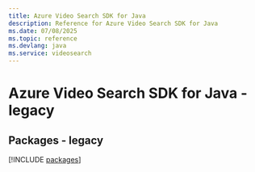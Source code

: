 ```yaml
---
title: Azure Video Search SDK for Java
description: Reference for Azure Video Search SDK for Java
ms.date: 07/08/2025
ms.topic: reference
ms.devlang: java
ms.service: videosearch
---
```

# Azure Video Search SDK for Java - legacy
## Packages - legacy
[!INCLUDE [packages](video-search-index.md)]